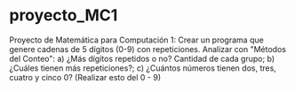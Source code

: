 # proyecto_MC1
 Proyecto de Matemática para Computación 1: Crear un programa que genere cadenas de 5 dígitos (0-9) con repeticiones. Analizar con "Métodos del Conteo": a) ¿Más dígitos repetidos o no? Cantidad de cada grupo; b) ¿Cuáles tienen más repeticiones?; c) ¿Cuántos números tienen dos, tres, cuatro y cinco 0? (Realizar esto del 0 - 9)
